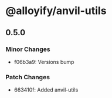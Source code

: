 # @alloyify/anvil-utils

## 0.5.0

### Minor Changes

- f06b3a9: Versions bump

### Patch Changes

- 663410f: Added anvil-utils
